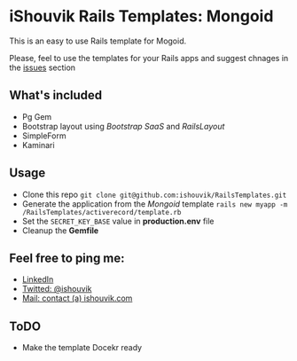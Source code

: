 # iShouvik Rails Templates: Mongoid
This is an easy to use Rails template for Mogoid.

Please, feel to use the templates for your Rails apps and suggest chnages in the [issues](https://github.com/ishouvik/RailsTemplates/issues) section

## What's included
- Pg Gem
- Bootstrap layout using *Bootstrap SaaS* and *RailsLayout*
- SimpleForm
- Kaminari

## Usage
- Clone this repo `git clone git@github.com:ishouvik/RailsTemplates.git`
- Generate the application from the *Mongoid* template `rails new myapp -m /RailsTemplates/activerecord/template.rb`
- Set the `SECRET_KEY_BASE` value in **production.env** file
- Cleanup the **Gemfile**


## Feel free to ping me:
- [LinkedIn](https://in.linkedin.com/in/shouvikmukherjee)
- [Twitted: @ishouvik](http://twitter.com/ishouvik)
- [Mail: contact (a) ishouvik.com](mailto:contact@ishouvik.com)

## ToDO
- Make the template Docekr ready
